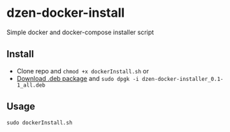 # dzen-docker-install
Simple docker and docker-compose installer script

## Install
* Clone repo and `chmod +x dockerInstall.sh`
or
* [Download .deb package](https://github.com/DzenDyn/dzen-docker-install/releases/download/v0.1/dzen-docker-installer_0.1-1_all.deb) and `sudo dpgk -i dzen-docker-installer_0.1-1_all.deb`

## Usage
`sudo dockerInstall.sh`
